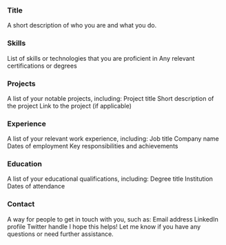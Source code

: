 ### Title
A short description of who you are and what you do.

### Skills
List of skills or technologies that you are proficient in
Any relevant certifications or degrees
### Projects
A list of your notable projects, including:
Project title
Short description of the project
Link to the project (if applicable)
### Experience
A list of your relevant work experience, including:
Job title
Company name
Dates of employment
Key responsibilities and achievements
### Education
A list of your educational qualifications, including:
Degree title
Institution
Dates of attendance
### Contact
A way for people to get in touch with you, such as:
Email address
LinkedIn profile
Twitter handle
I hope this helps! Let me know if you have any questions or need further assistance.
